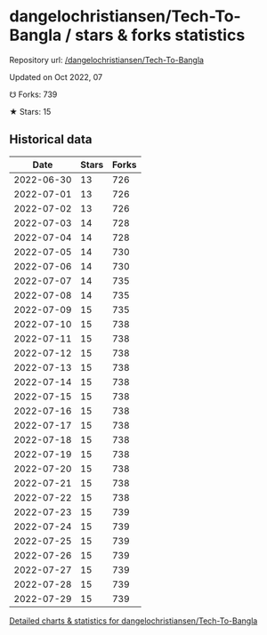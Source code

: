 # dangelochristiansen/Tech-To-Bangla / stars & forks statistics

Repository url: [/dangelochristiansen/Tech-To-Bangla](https://github.com/dangelochristiansen/Tech-To-Bangla)

Updated on Oct 2022, 07

☋ Forks: 739

★ Stars: 15

## Historical data
| Date | Stars | Forks |
|------|-------|-------|
| 2022-06-30 | 13 | 726 | 
| 2022-07-01 | 13 | 726 | 
| 2022-07-02 | 13 | 726 | 
| 2022-07-03 | 14 | 728 | 
| 2022-07-04 | 14 | 728 | 
| 2022-07-05 | 14 | 730 | 
| 2022-07-06 | 14 | 730 | 
| 2022-07-07 | 14 | 735 | 
| 2022-07-08 | 14 | 735 | 
| 2022-07-09 | 15 | 735 | 
| 2022-07-10 | 15 | 738 | 
| 2022-07-11 | 15 | 738 | 
| 2022-07-12 | 15 | 738 | 
| 2022-07-13 | 15 | 738 | 
| 2022-07-14 | 15 | 738 | 
| 2022-07-15 | 15 | 738 | 
| 2022-07-16 | 15 | 738 | 
| 2022-07-17 | 15 | 738 | 
| 2022-07-18 | 15 | 738 | 
| 2022-07-19 | 15 | 738 | 
| 2022-07-20 | 15 | 738 | 
| 2022-07-21 | 15 | 738 | 
| 2022-07-22 | 15 | 738 | 
| 2022-07-23 | 15 | 739 | 
| 2022-07-24 | 15 | 739 | 
| 2022-07-25 | 15 | 739 | 
| 2022-07-26 | 15 | 739 | 
| 2022-07-27 | 15 | 739 | 
| 2022-07-28 | 15 | 739 | 
| 2022-07-29 | 15 | 739 | 


[Detailed charts & statistics for dangelochristiansen/Tech-To-Bangla](https://reviewgithub.com/rep/dangelochristiansen/Tech-To-Bangla)
